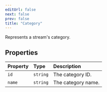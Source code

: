 ```yaml
---
editUrl: false
next: false
prev: false
title: "Category"
---
```


Represents a stream's category.

## Properties

| Property | Type | Description |
| :------ | :------ | :------ |
| `id` | `string` | The category ID. |
| `name` | `string` | The category name. |
